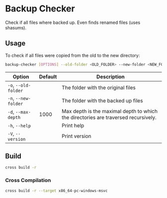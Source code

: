 # Backup Checker
Check if all files where backed up. Even finds renamed files (uses shasums).

## Usage
To check if all files were copied from the old to the new directory:
```bash
backup-checker [OPTIONS] --old-folder <OLD_FOLDER> --new-folder <NEW_FOLDER>
```
| Option                 | Default | Description                                                                        |
|------------------------|---------|------------------------------------------------------------------------------------|
| `-o`, `--old-folder`   |         | The folder with the original files                                                 |
| `-n`, `--new-folder`   |         | The folder with the backed up files                                                |
| `-d`, `--max-depth`    | 1000    | Max depth is the maximal depth to which the directories are traversed recursively. |
| `-h`, `--help`         |         | Print help                                                                         |
| `-V`, `--version`      |         | Print version                                                                      |

## Build
```bash
cross build -r
```
### Cross Compilation
```bash
cross build -r --target x86_64-pc-windows-msvc
```